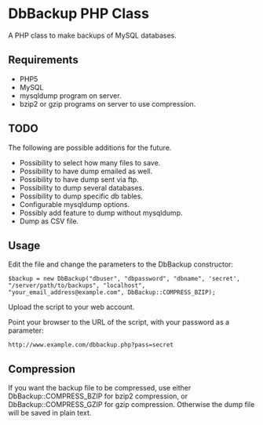 DbBackup PHP Class
==================

A PHP class to make backups of MySQL databases.

Requirements
------------
 * PHP5
 * MySQL
 * mysqldump program on server.
 * bzip2 or gzip programs on server to use compression.

TODO
----
The following are possible additions for the future.

 * Possibility to select how many files to save.
 * Possibility to have dump emailed as well.
 * Possibility to have dump sent via ftp.
 * Possibility to dump several databases.
 * Possibility to dump specific db tables.
 * Configurable mysqldump options.
 * Possibly add feature to dump without mysqldump.
 * Dump as CSV file. 
 
Usage
-----
Edit the file and change the parameters to the DbBackup constructor:

    $backup = new DbBackup("dbuser", "dbpassword", "dbname", 'secret', "/server/path/to/backups", "localhost", "your_email_address@example.com", DbBackup::COMPRESS_BZIP);

Upload the script to your web account.

Point your browser to the URL of the script, with your password as a parameter:

    http://www.example.com/dbbackup.php?pass=secret

Compression
-----------
If you want the backup file to be compressed, use either DbBackup::COMPRESS_BZIP for 
bzip2 compression, or DbBackup::COMPRESS_GZIP for gzip compression. Otherwise the dump 
file will be saved in plain text.

